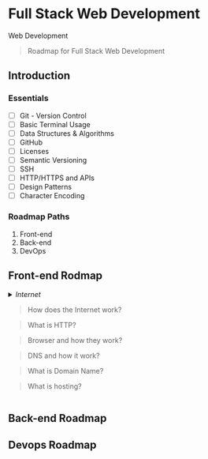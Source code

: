 # Full Stack Web Development
Web Development

> Roadmap for Full Stack Web Development 

## Introduction

### Essentials

- [ ] Git - Version Control
- [ ] Basic Terminal Usage
- [ ] Data Structures & Algorithms
- [ ] GitHub
- [ ] Licenses
- [ ] Semantic Versioning
- [ ] SSH
- [ ] HTTP/HTTPS and APIs
- [ ] Design Patterns
- [ ] Character Encoding

### Roadmap Paths
1. Front-end
2. Back-end
3. DevOps

## Front-end Rodmap

<details>
<summary><i>Internet</i></summry>

> How does the Internet work?

> What is HTTP?

> Browser and how they work?

> DNS and how it work?

> What is Domain Name?

> What is hosting?

</details>

## Back-end Roadmap

## Devops Roadmap